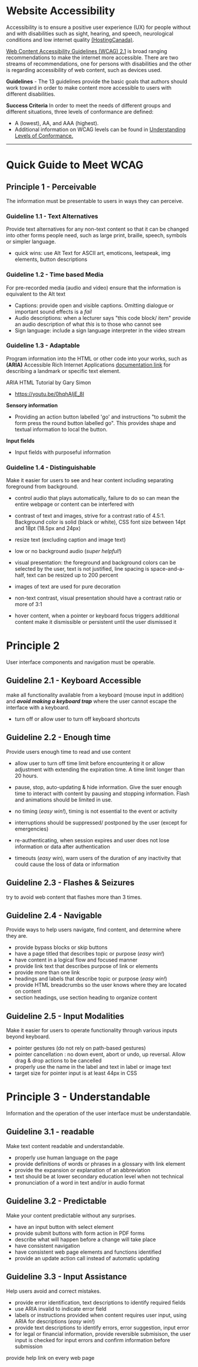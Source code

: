 
# Website Accessibility

Accessibility is to ensure a positive user experience (UX) for people without and with disabilities such as sight, hearing, and speech, neurological conditions and low internet quality [(HostingCanada)](https://hostingcanada.org/canadian-website-accessibility-guidelines/). 

[Web Content Accessibility Guidelines (WCAG) 2.1](https://www.w3.org/TR/2018/REC-WCAG21-20180605/) is broad ranging recommendations to make the internet more accessible. There are two streams of recommendations, one for persons with disabilities and the other is regarding accessibility of web content, such as devices used. 


**Guidelines** - The 13 guidelines provide the basic goals that authors should work toward in order to make content more accessible to users with different disabilities.


**Success Criteria** In order to meet the needs of different groups and different situations, three levels of conformance are defined: 
- A (lowest), AA, and AAA (highest). 
- Additional information on WCAG levels can be found in [Understanding Levels of Conformance.](https://www.w3.org/WAI/WCAG21/Understanding/conformance#levels)



---
# Quick Guide to Meet WCAG

## Principle 1 - Perceivable

The information must be presentable to users in ways they can perceive. 

### Guideline 1.1 - Text Alternatives

Provide text alternatives for any non-text content so that it can be changed into other forms people need, such as large print, braille, speech, symbols or simpler language.

- quick wins: use Alt Text for ASCII art, emoticons, leetspeak, img elements, button descriptions


### Guideline 1.2 - Time based Media

For pre-recorded media (audio and video) ensure that the information is equivalent to the Alt text

- Captions: provide open and visible captions. Omitting dialogue or important sound effects is a *fail*
- Audio descriptions: when a lecturer says "this code block/ item" provide an audio description of what *this* is to those who cannot see
- Sign language: include a sign language interpreter in the video stream


### Guideline 1.3 - Adaptable

Program information into the HTML or other code into your works, such as 
**(ARIA)** Accessible Rich Internet Applications [documentation link](https://www.w3.org/TR/wai-aria/) for describing a landmark or specific text element.

ARIA HTML Tutorial by Gary Simon
- https://youtu.be/0hqhAIjE_8I

**Sensory information**
- Providing an action button labelled 'go' and instructions "to submit the form press the round button labelled go". This provides shape and textual information to local the button.

**Input fields**
- Input fields with purposeful information


### Guideline 1.4 - Distinguishable

Make it easier for users to see and hear content including separating foreground from background.

- control audio that plays automatically, failure to do so can mean the entire webpage or content can be interfered with

- contrast of text and images, strive for a contrast ratio of 4.5:1. Background color is solid (black or white), CSS font size between 14pt and 18pt (18.5px and 24px)

- resize text (excluding caption and image text)

- low or no background audio (*super helpful!*)

- visual presentation: the foreground and background colors can be selected by the user, text is not justified, line spacing is space-and-a-half, text can be resized up to 200 percent

- images of text are used for pure decoration

- non-text contrast, visual presentation should have a contrast ratio or more of 3:1

- hover content, when a pointer or keyboard focus triggers additional content make it dismissible or persistent until the user dismissed it



# Principle 2

User interface components and navigation must be operable.

## Guideline 2.1 - Keyboard Accessible

make all functionality available from a keyboard (mouse input in addition) and ***avoid making a keyboard trap*** where the user cannot escape the interface with a keyboard.

- turn off or allow user to turn off keyboard shortcuts

## Guideline 2.2 - Enough time

Provide users enough time to read and use content

- allow user to turn off time limit before encountering it or allow adjustment with extending the expiration time. A time limit longer than 20 hours. 

- pause, stop, auto-updating & hide information. Give the suer enough time to interact with content by pausing and stopping information. Flash and animations should be limited in use.

- no timing (*easy win!*), timing is not essential to the event or activity

- interruptions should be suppressed/ postponed by the user (except for emergencies)

- re-authenticating, when session expires and user does not lose information or data after authentication

- timeouts (*easy win*), warn users of the duration of any inactivity that could cause the loss of data or information



## Guideline 2.3 - Flashes & Seizures

try to avoid web content that flashes more than 3 times.



## Guideline 2.4 - Navigable 

Provide ways to help users navigate, find content, and determine where they are.

- provide bypass blocks or skip buttons 
- have a page titled that describes topic or purpose (*easy win!*)
- have content in a logical flow and focused manner
- provide link text that describes purpose of link or elements
- provide more than one link
- headings and labels that describe topic or purpose (*easy win!*)
- provide HTML breadcrumbs so the user knows where they are located on content
- section headings, use section heading to organize content



## Guideline 2.5 - Input Modalities

Make it easier for users to operate functionality through various inputs beyond keyboard.

- pointer gestures (do not rely on path-based gestures)
- pointer cancellation : no down event, abort or undo, up reversal. Allow drag & drop actions to be cancelled
- properly use the name in the label and text in label or image text
- target size for pointer input is at least 44px in CSS




# Principle 3 - Understandable

Information and the operation of the user interface must be understandable.

## Guideline 3.1 - readable

Make text content readable and understandable.

- properly use human language on the page
- provide definitions of words or phrases in a glossary with link element 
- provide the expansion or explanation of an abbreviation
- text should be at lower secondary education level when not technical
- pronunciation of a word in text and/or in audio format


## Guideline 3.2 - Predictable

Make your content predictable without any surprises. 

- have an input button with select element
- provide submit buttons with form action in PDF forms
- describe what will happen before a change will take place
- have consistent navigation
- have consistent web page elements and functions identified
- provide an update action call instead of automatic updating


## Guideline 3.3 - Input Assistance

Help users avoid and correct mistakes.

- provide error identification, text descriptions to identify required fields
- use ARIA invalid to indicate error field
- labels or instructions provided when content requires user input, using ARIA for descriptions (*easy win!*)
- provide text descriptions to identify errors, error suggestion, input error 
- for legal or financial information, provide reversible submisison, the user input is checked for input errors and confirm information before submission

provide help link on every web page























